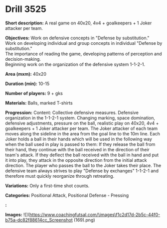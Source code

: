 # Drill 3525

**Short description:**
A real game on 40x20, 4v4 + goalkeepers + 1 Joker attacker per team.

**Objectives:**
Work on defensive concepts in "Defense by substitution."  
Work on developing individual and group concepts in individual "Defense by substitution."  
The importance of reading the game, developing patterns of perception and decision-making.  
Beginning work on the organization of the defensive system 1-1-2-1.

**Area (mxm):**
40x20

**Duration (min):**
10-15

**Number of players:**
9 + gks

**Materials:**
Balls, marked T-shirts

**Progression:**
Content: Collective defensive measures. Defensive organization in the 1-1-2-1 system. Changing marking, space domination, defensive adjustments, pressure on the ball, realistic play on 40x20, 4v4 + goalkeepers + 1 Joker attacker per team. The Joker attacker of each team moves along the sideline in the area from the goal line to the 10m line. Each Joker holds a ball in their hands which will be used in the following way when the ball used in play is passed to them: If they release the ball from their hand, they continue with the ball received in the direction of their team's attack. If they deflect the ball received with the ball in hand and put it into play, they attack in the opposite direction from the initial attack direction. The player who passes the ball to the Joker takes their place. The defensive team always strives to play "Defense by exchanges" 1-1-2-1 and therefore must quickly reorganize through retreating.

**Variations:**
Only a first-time shot counts.

**Categories:**
Positional Attack, Positional Defense - Pressing

**:**


**Images:**
![](https://www.coachingfutsal.com/\images\f1c2d17d-2b5c-44f0-b75a-dc82f88614cc_Screenshot (169).png)

